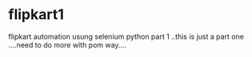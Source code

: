 # flipkart1
flipkart automation usung selenium python part 1 ..this is just a part one ....need to do more with pom way....
